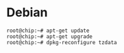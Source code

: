 Debian
==

    root@chip:~# apt-get update
    root@chip:~# apt-get upgrade
    root@chip:~# dpkg-reconfigure tzdata

